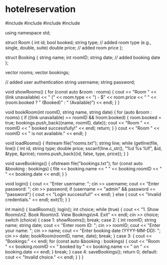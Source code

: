 # hotelreservation

#include <iostream>
#include <string>
#include <vector>
#include <fstream>

using namespace std;

struct Room {
 int id;
 bool booked;
 string type; // added room type (e.g., single, double, suite)
 double price; // added room price
};

struct Booking {
 string name;
 int roomID;
 string date; // added booking date
};

vector<Room> rooms;
vector<Booking> bookings;

// added user authentication
string username;
string password;

void showRooms() {
 for (const auto &room : rooms) {
  cout << "Room " << (link unavailable) << " (" << room.type << ") - $" << room.price << " " << (room.booked ? " (Booked)" : " (Available)") << endl;
 }
}

void bookRoom(int roomID, string name, string date) {
 for (auto &room : rooms) {
  if ((link unavailable) == roomID && !room.booked) {
   room.booked = true;
   bookings.push_back({name, roomID, date});
   cout << "Room " << roomID << " booked successfully!" << endl;
   return;
  }
 }
 cout << "Room " << roomID << " is not available." << endl;
}

void loadRooms() {
 ifstream file("rooms.txt");
 string line;
 while (getline(file, line)) {
  int id;
  string type;
  double price;
  sscanf(line.c_str(), "%d %s %lf", &id, &type, &price);
  rooms.push_back({id, false, type, price});
 }
}

void saveBookings() {
 ofstream file("bookings.txt");
 for (const auto &booking : bookings) {
  file << booking.name << " " << booking.roomID << " " << booking.date << endl;
 }
}

void login() {
 cout << "Enter username: ";
 cin >> username;
 cout << "Enter password: ";
 cin >> password;
 if (username == "admin" && password == "password") {
  cout << "Login successful!" << endl;
 } else {
  cout << "Invalid credentials." << endl;
  exit(1);
 }
}

int main() {
 loadRooms();
 login();
 int choice;
 while (true) {
  cout << "1. Show Rooms\n2. Book Room\n3. View Bookings\n4. Exit" << endl;
  cin >> choice;
  switch (choice) {
   case 1:
    showRooms();
    break;
   case 2: {
    int roomID;
    string name;
    string date;
    cout << "Enter room ID: ";
    cin >> roomID;
    cout << "Enter your name: ";
    cin >> name;
    cout << "Enter booking date (YYYY-MM-DD): ";
    cin >> date;
    bookRoom(roomID, name, date);
    break;
   }
   case 3: {
    cout << "Bookings:" << endl;
    for (const auto &booking : bookings) {
     cout << "Room " << booking.roomID << " booked by " << booking.name << " on " << booking.date << endl;
    }
    break;
   }
   case 4:
    saveBookings();
    return 0;
   default:
    cout << "Invalid choice." << endl;
  }
 }
}




